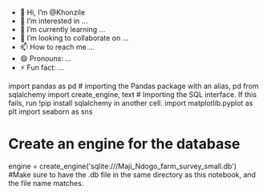 - 👋 Hi, I’m @Khonzile
- 👀 I’m interested in ...
- 🌱 I’m currently learning ...
- 💞️ I’m looking to collaborate on ...
- 📫 How to reach me ...
- 😄 Pronouns: ...
- ⚡ Fun fact: ...

<!---
Khonzile/Khonzile is a ✨ special ✨ repository because its `README.md` (this file) appears on your GitHub profile.
You can click the Preview link to take a look at your changes.
--->
import pandas as pd # importing the Pandas package with an alias, pd
from sqlalchemy import create_engine, text # Importing the SQL interface. If this fails, run !pip install sqlalchemy in another cell.
import matplotlib.pyplot as plt
import seaborn as sns


# Create an engine for the database
engine = create_engine('sqlite:///Maji_Ndogo_farm_survey_small.db') #Make sure to have the .db file in the same directory as this notebook, and the file name matches.
